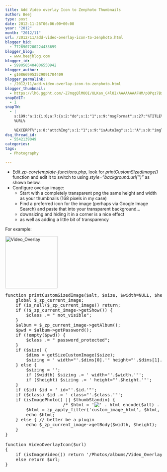 ```yaml
---
title: Add Video overlay Icon to Zenphoto Thumbnails
author: Beej
type: post
date: 2012-11-26T06:06:00+00:00
year: "2012"
month: "2012/11"
url: /2012/11/add-video-overlay-icon-to-zenphoto.html
blogger_bid:
  - 7726907200224433699
blogger_blog:
  - www.beejblog.com
blogger_id:
  - 5990585404806550942
blogger_author:
  - g108669953529091704409
blogger_permalink:
  - /2012/11/add-video-overlay-icon-to-zenphoto.html
blogger_thumbnail:
  - https://lh6.ggpht.com/-Z7mqgQlMOOI/ULKan_C4lOI/AAAAAAAAFHM/pOPqz7BxIJ4/Video_Overlay_thumb%25255B2%25255D.png?imgmax=800
snapEdIT:
  - 1
snapTW:
  - |
    s:199:"a:1:{i:0;a:7:{s:2:"do";s:1:"1";s:9:"msgFormat";s:27:"%TITLE%
    %URL%
    
    %EXCERPT%";s:8:"attchImg";s:1:"1";s:9:"isAutoImg";s:1:"A";s:8:"imgToUse";s:0:"";s:9:"isAutoURL";s:1:"A";s:8:"urlToUse";s:0:"";}}";
dsq_thread_id:
  - 5542139049
categories:
tags:
  - Photography

---
```

  * Edit _zp-coretemplate-functions.php_, look for _printCustomSizedImage()_ function and edit it to switch to using _style=”background:url(‘’)”_ as shown below. 
  * Configure overlay image: 
      * Start with a completely transparent png the same height and width as your thumbnails (168 pixels in my case) 
      * Find a preferred icon for the image (perhaps via Google Image Search) and paste that into your transparent background… 
      * downsizing and hiding it in a corner is a nice effect 
      * as well as adding a little bit of transparency 

For example:
  
[<img alt="Video_Overlay" src="https://lh6.ggpht.com/-Z7mqgQlMOOI/ULKan_C4lOI/AAAAAAAAFHM/pOPqz7BxIJ4/Video_Overlay_thumb%25255B2%25255D.png?imgmax=800" height="168" style="display: inline;" title="Video_Overlay" width="168" />][1]

<pre class="prettyprint">function printCustomSizedImage($alt, $size, $width=NULL, $height=NULL, $cropw=NULL, $croph=NULL, $cropx=NULL, $cropy=NULL, $class=NULL, $id=NULL, $thumbStandin=false, $effects=NULL) {
    global $_zp_current_image;
    if (is_null($_zp_current_image)) return;
    if (!$_zp_current_image->getShow()) {
        $class .= " not_visible";
    }
    $album = $_zp_current_image->getAlbum();
    $pwd = $album->getPassword();
    if (!empty($pwd)) {
        $class .= " password_protected";
    }
    if ($size) {
        $dims = getSizeCustomImage($size);
        $sizing = ' width="'.$dims[0].'" height="'.$dims[1].'"';
    } else {
        $sizing = '';
        if ($width) $sizing .= ' width="'.$width.'"';
        if ($height) $sizing .= ' height="'.$height.'"';
    }
    if ($id) $id = ' id="'.$id.'"';
    if ($class) $id .= ' class="'.$class.'"';
    if (isImagePhoto() || $thumbStandin) {
                      /* $html = '<img src="' . pathurlencode(getCustomImageURL($size, $width, $height, $cropw, $croph, $cropx, $cropy, $thumbStandin, $effects)) . '"' . */
        $html = '<img src="' . VideoOverlayIcon(pathurlencode(getCustomImageURL($size, $width, $height, $cropw, $croph, $cropx, $cropy, $thumbStandin, $effects))) . '"' .
            ' alt="' . html_encode($alt) . '"' .
            $id .
            $sizing .
            ' />';
        $html = zp_apply_filter('custom_image_html', $html, $thumbStandin);
        echo $html;
    } else { // better be a plugin
        echo $_zp_current_image->getBody($width, $height);
    }
}
 
function VideoOverlayIcon($url)
{
    if (isImageVideo()) return '/Photos/albums/Video_Overlay.png" style="background:url(' . $url . ')';
    else return $url;
}
</pre>

 [1]: https://lh3.ggpht.com/-6u4N74pJ8-8/ULKanCkQrkI/AAAAAAAAFHE/kVg29WJKxHo/s1600-h/Video_Overlay%25255B4%25255D.png
